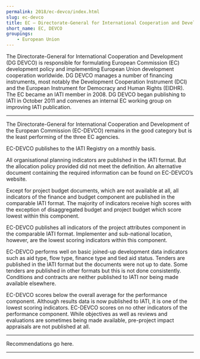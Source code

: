 ```yaml
---
permalink: 2018/ec-devco/index.html
slug: ec-devco
title: EC – Directorate-General for International Cooperation and Development (DG DEVCO)
short_name: EC, DEVCO
groupings:
    - European Union
---
```


The Directorate-General for International Cooperation and Development (DG DEVCO) is responsible for formulating European Commission (EC) development policy and implementing European Union development cooperation worldwide. DG DEVCO manages a number of financing instruments, most notably the Development Cooperation Instrument (DCI) and the European Instrument for Democracy and Human Rights (EIDHR). The EC became an IATI member in 2008. DG DEVCO began publishing to IATI in October 2011 and convenes an internal EC working group on improving IATI publication. 

---

The Directorate-General for International Cooperation and Development of the European Commission (EC-DEVCO) remains in the good category but is the least performing of the three EC agencies. 

EC-DEVCO publishes to the IATI Registry on a monthly basis. 

All organisational planning indicators are published in the IATI format. But the allocation policy provided did not meet the definition. An alternative document containing the required information can be found on EC-DEVCO’s website. 

Except for project budget documents, which are not available at all, all indicators of the finance and budget component are published in the comparable IATI format. The majority of indicators receive high scores with the exception of disaggregated budget and project budget which score lowest within this component. 

EC-DEVCO publishes all indicators of the project attributes component in the comparable IATI format. Implementer and sub-national location, however, are the lowest scoring indicators within this component. 

EC-DEVCO performs well on basic joined-up development data indicators such as aid type, flow type, finance type and tied aid status. Tenders are published in the IATI format but the documents were not up to date. Some tenders are published in other formats but this is not done consistently. Conditions and contracts are neither published to IATI nor being made available elsewhere.

EC-DEVCO scores below the overall average for the performance component. Although results data is now published to IATI, it is one of the lowest scoring indicators. EC-DEVCO scores on no other indicators of the performance component. While objectives as well as reviews and evaluations are sometimes being made available, pre-project impact appraisals are not published at all. 


---

Recommendations go here.

---
